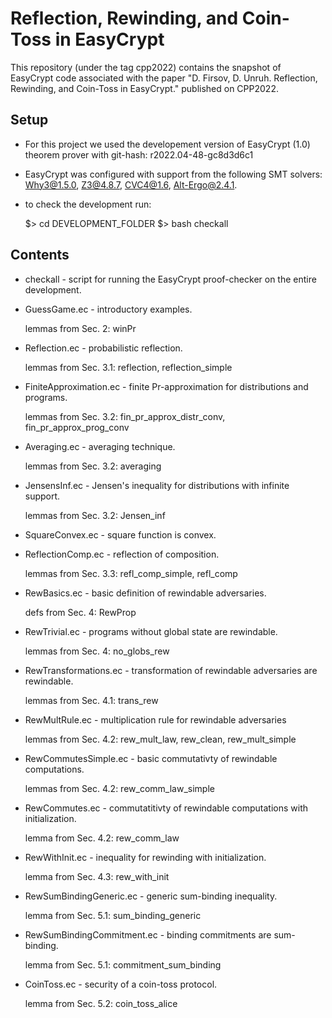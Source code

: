 # Reflection, Rewinding, and Coin-Toss in EasyCrypt

This repository (under the tag cpp2022) contains the snapshot of EasyCrypt code associated with the paper 
"D. Firsov, D. Unruh. Reflection, Rewinding, and Coin-Toss in EasyCrypt." published on CPP2022.

Setup
-----

* For this project we used the developement version of EasyCrypt (1.0)
theorem prover with git-hash: r2022.04-48-gc8d3d6c1

* EasyCrypt was configured with support from the following SMT solvers:
Why3@1.5.0, Z3@4.8.7, CVC4@1.6, Alt-Ergo@2.4.1.

* to check the development run:
  
  $> cd DEVELOPMENT_FOLDER
  $> bash checkall


Contents
--------

* checkall - script for running the EasyCrypt proof-checker on the entire development.
  
* GuessGame.ec - introductory examples.

  lemmas from Sec. 2: winPr

* Reflection.ec - probabilistic reflection.

  lemmas from Sec. 3.1: reflection, reflection_simple 

* FiniteApproximation.ec - finite Pr-approximation for distributions and programs.

  lemmas from Sec. 3.2: fin_pr_approx_distr_conv, fin_pr_approx_prog_conv

* Averaging.ec - averaging technique.

  lemmas from Sec. 3.2: averaging

* JensensInf.ec - Jensen's inequality for distributions with infinite support.

  lemmas from Sec. 3.2: Jensen_inf

* SquareConvex.ec - square function is convex.

* ReflectionComp.ec - reflection of composition.

  lemmas from Sec. 3.3: refl_comp_simple, refl_comp

* RewBasics.ec - basic definition of rewindable adversaries.

  defs from Sec. 4: RewProp

* RewTrivial.ec - programs without global state are rewindable.

  lemmas from Sec. 4: no_globs_rew

* RewTransformations.ec - transformation of rewindable adversaries are rewindable.

  lemmas from Sec. 4.1: trans_rew

* RewMultRule.ec - multiplication rule for rewindable adversaries

  lemmas from Sec. 4.2: rew_mult_law, rew_clean, rew_mult_simple

* RewCommutesSimple.ec - basic commutativty of rewindable computations.

  lemmas from Sec. 4.2: rew_comm_law_simple

* RewCommutes.ec - commutatitivty of rewindable computations with initialization.

  lemma from Sec. 4.2: rew_comm_law

* RewWithInit.ec - inequality for rewinding with initialization.

  lemma from Sec. 4.3: rew_with_init

* RewSumBindingGeneric.ec - generic sum-binding inequality.

  lemma from Sec. 5.1: sum_binding_generic

* RewSumBindingCommitment.ec - binding commitments are sum-binding.

  lemma from Sec. 5.1: commitment_sum_binding 

* CoinToss.ec - security of a coin-toss protocol.

  lemma from Sec. 5.2: coin_toss_alice
